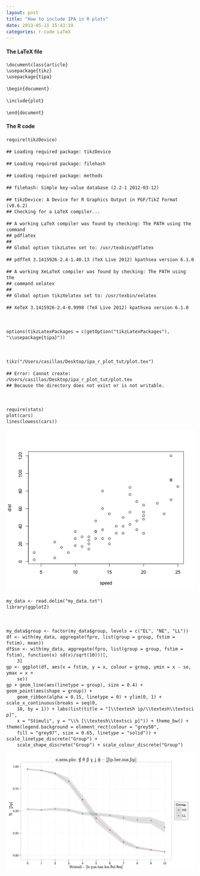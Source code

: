 ```yaml
---
layout: post
title: "How to include IPA in R plots"
date: 2013-05-11 15:43:19
categories: r-code LaTeX
---
```


#### The LaTeX file
 
    \documentclass{article}
    \usepackage{tikz}
    \usepackage{tipa}
 
    \begin{document}
 
    \include{plot}
 
    \end{document}
 
 
 
#### The R code
 
 

    require(tikzDevice)

    ## Loading required package: tikzDevice

    ## Loading required package: filehash

    ## Loading required package: methods

    ## filehash: Simple key-value database (2.2-1 2012-03-12)

    ## tikzDevice: A Device for R Graphics Output in PGF/TikZ Format (v0.6.2)
    ## Checking for a LaTeX compiler...

    ## A working LaTeX compiler was found by checking: The PATH using the command
    ## pdflatex
    ## 
    ## Global option tikzLatex set to: /usr/texbin/pdflatex

    ## pdfTeX 3.1415926-2.4-1.40.13 (TeX Live 2012) kpathsea version 6.1.0

    ## A working XeLaTeX compiler was found by checking: The PATH using the
    ## command xelatex
    ## 
    ## Global option tikzXelatex set to: /usr/texbin/xelatex

    ## XeTeX 3.1415926-2.4-0.9998 (TeX Live 2012) kpathsea version 6.1.0

 

    options(tikzLatexPackages = c(getOption("tikzLatexPackages"), "\\usepackage{tipa}"))

 

    tikz("/Users/casillas/Desktop/ipa_r_plot_tut/plot.tex")

    ## Error: Cannot create: /Users/casillas/Desktop/ipa_r_plot_tut/plot.tex
    ## Because the directory does not exist or is not writable.

 

    require(stats)
    plot(cars)
    lines(lowess(cars))

![plot of chunk unnamed-chunk-4](/assets/images/figure/unnamed-chunk-2.png) 

 

    my_data <- read.delim("my_data.txt")
    library(ggplot2)

 

    my_data$group <- factor(my_data$group, levels = c("EL", "NE", "LL"))
    df <- with(my_data, aggregate(fpro, list(group = group, fstim = fstim), mean))
    df$se <- with(my_data, aggregate(fpro, list(group = group, fstim = fstim), function(x) sd(x)/sqrt(10)))[, 
        3]
    gp <- ggplot(df, aes(x = fstim, y = x, colour = group, ymin = x - se, ymax = x + 
        se))
    gp + geom_line(aes(linetype = group), size = 0.4) + geom_point(aes(shape = group)) + 
        geom_ribbon(alpha = 0.15, linetype = 0) + ylim(0, 1) + scale_x_continuous(breaks = seq(0, 
        10, by = 1)) + labs(list(title = "[\\textesh ip/\\textesh\\textsci p]", 
        x = "Stimuli", y = "\\% [\\textesh\\textsci p]")) + theme_bw() + theme(legend.background = element_rect(colour = "grey50", 
        fill = "grey97", size = 0.65, linetype = "solid")) + scale_linetype_discrete("Group") + 
        scale_shape_discrete("Group") + scale_colour_discrete("Group")

![plot of chunk unnamed-chunk-6](/assets/images/figure/ident_plot.png)